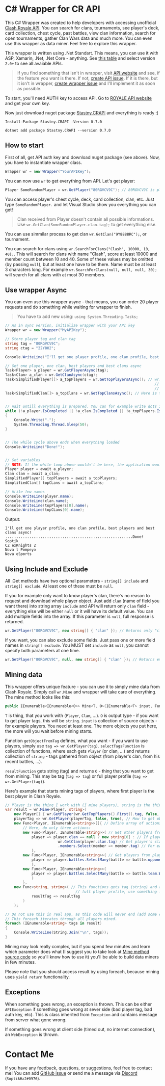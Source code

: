 # C# Wrapper for CR API
This C# Wrapper was created to help developers with accessing unofficial [Clash Royale API](https://royaleapi.com/). You can search for clans, tournaments, see player's deck, card collection, chest cycle, past battles, view clan information, search for open tournaments, gather Clan Wars data and much more. You can even use this wrapper as data miner. Feel free to explore this wrapper.

This wrapper is written using .Net Standart. This means, you can use it with ASP, Xamarin, .Net, .Net Core - anything. See [this table](http://immo.landwerth.net/netstandard-versions/#) and select version `2.0+` to see all avaiable APIs.

> If you find something that isn't in wrapper, visit [API website](https://docs.royaleapi.com/) and see, if the feature you want is there. If not, [create API issue](https://github.com/royaleAPI/cr-api/issues).
If it is there, but it isn't in wrapper, [create wrapper issue](https://github.com/SoptikHa2/crapi-csharp-wrapper/issues) and I'll implement it as soon as possible.

To start, you'll need AUTH key to access API. Go to [ROYALE API website](https://docs.royaleapi.com/#/authentication?id=key-management) and get your own key.

Now just download nuget package [Stastny.CRAPI](https://www.nuget.org/packages/Stastny.CRAPI/) and everything is ready :)
```
Install-Package Stastny.CRAPI -Version 0.7.0

dotnet add package Stastny.CRAPI --version 0.7.0
```

## How to start
First of all, get API auth key and download nuget package (see above). Now, you have to instantiate wrapper class.
```csharp
Wrapper wr = new Wrapper("YourAPIKey");
```
You can now use `wr` to get everything from API. Let's get player:
```csharp
Player SomeRandomPlayer = wr.GetPlayer("80RGVCV9C"); // 80RGVCV9C is player TAG
```
You can access player's chest cycle, deck, card collection, clan, etc. Just type `SomeRandomPlayer.` and let Visual Studio show you everything you can get!

> Clan received from Player doesn't contain all possible informations. Use `wr.GetClan(SomeRandomPlayer.clan.tag);` to get everything else.

You can use simmilar process to get clan `wr.GetClan("9Y8888RC");`, or tournament.

You can search for clans using `wr.SearchForClans("Clash", 10000, 10, 40);`. This will search for clans with name "Clash", score at least 10000 and member count between 10 and 40. Some of these values may be omitted (by passing `null`), but at least one have to be there. Name must be at least 3 characters long. For example `wr.SearchForClans(null, null, null, 30);` will search for all clans with at most 30 members.

## Use wrapper Async

You can even use this wrapper async - that means, you can order 20 player requests and do something while waiting for wrapper to finish.


> You have to add new using: `using System.Threading.Tasks;`

```csharp
// As in sync version, initialize wrapper with your API key
Wrapper wr = new Wrapper("MyAPIKey");

// Store player tag and clan tag
string tag = "80RGVCV9C";
string ctag = "22Y802";

Console.WriteLine("I'll get one player profile, one clan profile, best players and best clans async!");

// Get one player, one clan, best players and best clans async
Task<Player> a_player = wr.GetPlayerAsync(tag);
Task<Clan> a_clan = wr.GetClanAsync(ctag);
Task<SimplifiedPlayer[]> a_topPlayers = wr.GetTopPlayersAsync(); // wr.GetTopPlayers() and its async version return SimplifiedPlayer -> this is just like Player,
                                                                    // but simplified with less properties. If you want to get complete overview, get the top player:
                                                                    // Player topPlayer = wr.GetPlayer(wr.GetTopPlayers()[0].tag)
Task<SimplifiedClan[]> a_topClans = wr.GetTopClansAsync(); // Here is the same thing as with GetTopPlayers()


// Wait untill everything is prepared. You can for example write dots into console /* THIS IS OPTIONAL */
while (!a_player.IsCompleted || !a_clan.IsCompleted || !a_topPlayers.IsCompleted || !a_topClans.IsCompleted)
{
    Console.Write(".");
    System.Threading.Thread.Sleep(50);
}


// The while cycle above ends when everything loaded
Console.WriteLine("Done!");


// Get variables
// NOTE: If the while loop above wouldn't be here, the application would wait untill everything is prepared here
Player player = await a_player;
Clan clan = await a_clan;
SimplifiedPlayer[] topPlayers = await a_topPlayers;
SimplifiedClan[] topCLans = await a_topClans;

// Write few names
Console.WriteLine(player.name);
Console.WriteLine(clan.name);
Console.WriteLine(topPlayers[0].name);
Console.WriteLine(topCLans[0].name);
```


Output:
```
I'll get one player profile, one clan profile, best players and best clans async!
..........................................................Done!
Soptik
CZ exKnights 2
Nova l Pompeyo
Nova eSports
```



## Using Include and Exclude

All .Get methods have two optional parameters - `string[] include` and `string[] exclude`. At least one of these must be `null`.

If you for example only want to know player's clan, there's no reason to request and download whole player object. Just add `clan` (name of field you want there) into
string array `include` and API will return only `clan` field - everything else will be either `null` or it will have its default value. You can add multiple fields into the array. 
If this parameter is `null`, full response is returned.
```csharp
wr.GetPlayer("80RGVCV9C", new string[] { "clan" }); // Returns only "clan" field, everything else is null or has default value
```

If you want, you can also exclude some fields. Just pass one or more field names in `string[] exclude`. You MUST set `include` as `null`, you cannot specify both
parameters at one time.
```csharp
wr.GetPlayer("80RGVCV9C", null, new string[] { "clan" }); // Returns everything except "clan" field, this will be `null`
```

## Mining data

This wrapper offers unique feature - you can use it to simply mine data from Clash Royale. Simply call `wr.Mine` and wrapper will take care of everything.
The mine method looks like this:
```csharp
public IEnumerable<IEnumerable<O>> Mine<T, O>(IEnumerable<T> input, Func<string, T> getObjectFromTag, IEnumerable<Func<T, IEnumerable<string>>> selectTagsFunction, Func<string, O> resultFunction)
```
`T` is thing, that you work with (`Player`, `Clan`, ...). `O` is output type - if you want to get player tags, this will be `string`. `input` is collection of source objects - 
for example players. You need at least one. The more objects you put here, the more will you wait before mining starts.

Function `getObjectFromTag` defines, what you want - if you want to use players, simply use `tag => wr.GetPlayer(tag)`. `selectTagsFunction` is collection of functions,
where each gets `Player` (or clan, ...) and returns collection of `string` - tags gathered from object (from player's clan, from his recent battles, ...).

`resultFunction` gets string (tag) and returns `O` - thing that you want to get from mining. This may be tag (`tag => tag`) or full player profile (`tag => wr.GetPlayer(tag)`).

Here's example that starts mining tags of players, where first player is the best player in Clash Royale.

```csharp
// Player is the thing I work with (I mine players), string is the thing mining returns (player tags)
var result = wr.Mine<Player, string>(
    new Player[] { wr.GetPlayer(wr.GetTopPlayers().First().tag, false, true) }, // As first data, use best player (here may be more players, even all players in wr.GetTopPlayers())
    playerTag => wr.GetPlayer(playerTag, false, true), // How to get object Player from tag
    new Func<Player, IEnumerable<string>>[]{ // Define array of actions to do with each player object (how to get more tags)
        // Here, do only three actions:
        new Func<Player, IEnumerable<string>>( // Get other players from clan
            player => player.clan == null ? new string[0] : // If player doesn't have clan, return nothing
                        wr.GetClan(player.clan.tag) // Get player's clan
                        .members.Select(member => member.tag) // For each clan member, get his tag (this is used to mine additional tags from known players)
            ),
        new Func<Player, IEnumerable<string>>( // Get players from player's battles (from opponents)
            player => player.battles.SelectMany(battle => battle.opponent.Select(plinfo => plinfo.tag))
            ),
        new Func<Player, IEnumerable<string>>(
            player => player.battles.SelectMany(battle => battle.team.Where(plinfo => plinfo.tag != player.tag).Select(plinfo => plinfo.tag))
            )
        },
    new Func<string, string>( // This functions gets tag (string) and returns required object - in this case, string. If you want to get for example
                                // full player profile, use something like tag => wr.GetPlayer(tag)
            resultTag => resultTag
        )
    );

// Do not use this in real app, as this code will never end (add some condition)
// This foreach iterates through all players mined.
foreach (IEnumerable<string> tags in result)
{
    Console.WriteLine(String.Join("\n", tags));
}
```

Mining may look really complex, but if you spend few minutes and learn which parameter does what (I suggest you to take look at [Mine method source code](https://github.com/SoptikHa2/crapi-csharp-wrapper/blob/master/CR%20API%20csharp%20wrapper/Wrapper.cs#L831)
so you'll know how to use it) you'll be able to build data miners in few minutes.

Please note that you should access result by using foreach, because mining uses `yield return` functionality.

## Exceptions

When something goes wrong, an exception is thrown. This can be either `APIException` if something goes wrong at sever side (bad player tag, bad auth key, etc).
This is class inherited from `Exception` and contains message from server what gone wrong.

If something goes wrong at client side (timed out, no internet connection), an `WebException` is thrown.


# Contact Me

If you have any feedback, questions, or suggestions, feel free to contact me! You can add [GitHub issue](https://github.com/SoptikHa2/crapi-csharp-wrapper/issues) or send me a message
via [Discord](https://discordapp.com/) (`SoptikHa2#0976`).